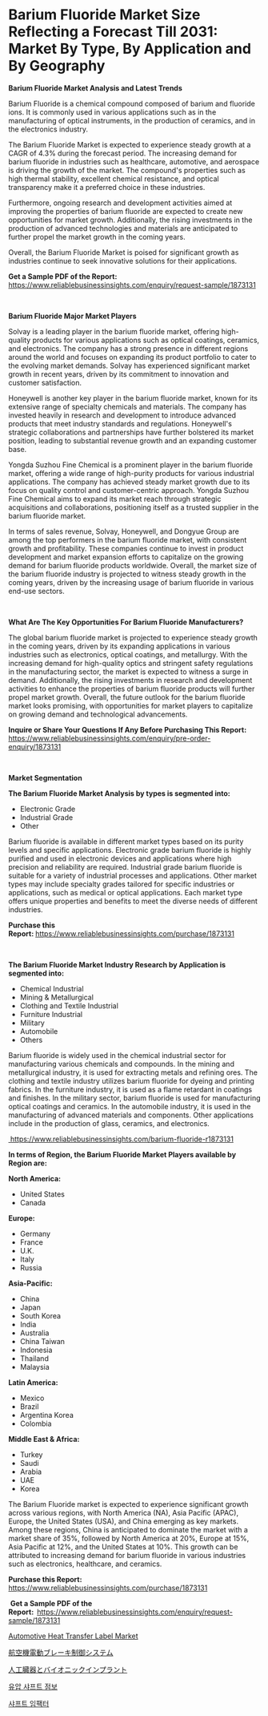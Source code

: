 <p><h1>Barium Fluoride Market Size Reflecting a Forecast Till 2031: Market By Type, By Application and By Geography</h1></p><p><strong>Barium Fluoride Market Analysis and Latest Trends</strong></p>
<p><p>Barium Fluoride is a chemical compound composed of barium and fluoride ions. It is commonly used in various applications such as in the manufacturing of optical instruments, in the production of ceramics, and in the electronics industry.</p><p>The Barium Fluoride Market is expected to experience steady growth at a CAGR of 4.3% during the forecast period. The increasing demand for barium fluoride in industries such as healthcare, automotive, and aerospace is driving the growth of the market. The compound's properties such as high thermal stability, excellent chemical resistance, and optical transparency make it a preferred choice in these industries.</p><p>Furthermore, ongoing research and development activities aimed at improving the properties of barium fluoride are expected to create new opportunities for market growth. Additionally, the rising investments in the production of advanced technologies and materials are anticipated to further propel the market growth in the coming years.</p><p>Overall, the Barium Fluoride Market is poised for significant growth as industries continue to seek innovative solutions for their applications.</p></p>
<p><strong>Get a Sample PDF of the Report:&nbsp;</strong> <a href="https://www.reliablebusinessinsights.com/enquiry/request-sample/1873131">https://www.reliablebusinessinsights.com/enquiry/request-sample/1873131</a></p>
<p>&nbsp;</p>
<p><strong>Barium Fluoride Major Market Players</strong></p>
<p><p>Solvay is a leading player in the barium fluoride market, offering high-quality products for various applications such as optical coatings, ceramics, and electronics. The company has a strong presence in different regions around the world and focuses on expanding its product portfolio to cater to the evolving market demands. Solvay has experienced significant market growth in recent years, driven by its commitment to innovation and customer satisfaction.</p><p>Honeywell is another key player in the barium fluoride market, known for its extensive range of specialty chemicals and materials. The company has invested heavily in research and development to introduce advanced products that meet industry standards and regulations. Honeywell's strategic collaborations and partnerships have further bolstered its market position, leading to substantial revenue growth and an expanding customer base.</p><p>Yongda Suzhou Fine Chemical is a prominent player in the barium fluoride market, offering a wide range of high-purity products for various industrial applications. The company has achieved steady market growth due to its focus on quality control and customer-centric approach. Yongda Suzhou Fine Chemical aims to expand its market reach through strategic acquisitions and collaborations, positioning itself as a trusted supplier in the barium fluoride market.</p><p>In terms of sales revenue, Solvay, Honeywell, and Dongyue Group are among the top performers in the barium fluoride market, with consistent growth and profitability. These companies continue to invest in product development and market expansion efforts to capitalize on the growing demand for barium fluoride products worldwide. Overall, the market size of the barium fluoride industry is projected to witness steady growth in the coming years, driven by the increasing usage of barium fluoride in various end-use sectors.</p></p>
<p>&nbsp;</p>
<p><strong>What Are The Key Opportunities For Barium Fluoride Manufacturers?</strong></p>
<p><p>The global barium fluoride market is projected to experience steady growth in the coming years, driven by its expanding applications in various industries such as electronics, optical coatings, and metallurgy. With the increasing demand for high-quality optics and stringent safety regulations in the manufacturing sector, the market is expected to witness a surge in demand. Additionally, the rising investments in research and development activities to enhance the properties of barium fluoride products will further propel market growth. Overall, the future outlook for the barium fluoride market looks promising, with opportunities for market players to capitalize on growing demand and technological advancements.</p></p>
<p><strong>Inquire or Share Your Questions If Any Before Purchasing This Report:</strong> <a href="https://www.reliablebusinessinsights.com/enquiry/pre-order-enquiry/1873131">https://www.reliablebusinessinsights.com/enquiry/pre-order-enquiry/1873131</a></p>
<p>&nbsp;</p>
<p><strong>Market Segmentation</strong></p>
<p><strong>The Barium Fluoride Market Analysis by types is segmented into:</strong></p>
<p><ul><li>Electronic Grade</li><li>Industrial Grade</li><li>Other</li></ul></p>
<p><p>Barium fluoride is available in different market types based on its purity levels and specific applications. Electronic grade barium fluoride is highly purified and used in electronic devices and applications where high precision and reliability are required. Industrial grade barium fluoride is suitable for a variety of industrial processes and applications. Other market types may include specialty grades tailored for specific industries or applications, such as medical or optical applications. Each market type offers unique properties and benefits to meet the diverse needs of different industries.</p></p>
<p><strong>Purchase this Report:&nbsp;</strong><a href="https://www.reliablebusinessinsights.com/purchase/1873131">https://www.reliablebusinessinsights.com/purchase/1873131</a></p>
<p>&nbsp;</p>
<p><strong>The Barium Fluoride Market Industry Research by Application is segmented into:</strong></p>
<p><ul><li>Chemical Industrial</li><li>Mining & Metallurgical</li><li>Clothing and Textile Industrial</li><li>Furniture Industrial</li><li>Military</li><li>Automobile</li><li>Others</li></ul></p>
<p><p>Barium fluoride is widely used in the chemical industrial sector for manufacturing various chemicals and compounds. In the mining and metallurgical industry, it is used for extracting metals and refining ores. The clothing and textile industry utilizes barium fluoride for dyeing and printing fabrics. In the furniture industry, it is used as a flame retardant in coatings and finishes. In the military sector, barium fluoride is used for manufacturing optical coatings and ceramics. In the automobile industry, it is used in the manufacturing of advanced materials and components. Other applications include in the production of glass, ceramics, and electronics.</p></p>
<p><a href="https://www.reliablebusinessinsights.com/barium-fluoride-r1873131">&nbsp;https://www.reliablebusinessinsights.com/barium-fluoride-r1873131</a></p>
<p><strong>In terms of Region, the Barium Fluoride Market Players available by Region are:</strong></p>
<p>
    <p> <strong> North America: </strong>
        <ul>
            <li>United States</li>
            <li>Canada</li>
        </ul>
        </p> 
    <p> <strong> Europe: </strong>
        <ul>
            <li>Germany</li>
            <li>France</li>
            <li>U.K.</li>
            <li>Italy</li>
            <li>Russia</li>
        </ul>
        </p> 
    <p> <strong> Asia-Pacific: </strong>
        <ul>
            <li>China</li>
            <li>Japan</li>
            <li>South Korea</li>
            <li>India</li>
            <li>Australia</li>
            <li>China Taiwan</li>
            <li>Indonesia</li>
            <li>Thailand</li>
            <li>Malaysia</li>
        </ul>
        </p> 
    <p> <strong> Latin America: </strong>
        <ul>
            <li>Mexico</li>
            <li>Brazil</li>
            <li>Argentina Korea</li>
            <li>Colombia</li>
        </ul>
        </p> 
    <p> <strong> Middle East & Africa: </strong>
        <ul>
            <li>Turkey</li>
            <li>Saudi</li>
            <li>Arabia</li>
            <li>UAE</li>
            <li>Korea</li>
        </ul>
    </p>
    </p>
<p><p>The Barium Fluoride market is expected to experience significant growth across various regions, with North America (NA), Asia Pacific (APAC), Europe, the United States (USA), and China emerging as key markets. Among these regions, China is anticipated to dominate the market with a market share of 35%, followed by North America at 20%, Europe at 15%, Asia Pacific at 12%, and the United States at 10%. This growth can be attributed to increasing demand for barium fluoride in various industries such as electronics, healthcare, and ceramics.</p></p>
<p><strong>Purchase this Report: </strong><a href="https://www.reliablebusinessinsights.com/purchase/1873131">https://www.reliablebusinessinsights.com/purchase/1873131</a></p>
<p>&nbsp;<strong>Get a Sample PDF of the Report:&nbsp;&nbsp;</strong><a href="https://www.reliablebusinessinsights.com/enquiry/request-sample/1873131">https://www.reliablebusinessinsights.com/enquiry/request-sample/1873131</a></p>
<p><strong></strong></p>
<p><p><a href="https://github.com/Krish2023na/Market-Research-Report-List-4/blob/main/automotive-heat-transfer-label-market.md">Automotive Heat Transfer Label Market</a></p><p><a href="https://github.com/leigh4852023/Market-Research-Report-List-1/blob/main/6329004129555.md">航空機電動ブレーキ制御システム</a></p><p><a href="https://github.com/alyle7648/Market-Research-Report-List-1/blob/main/4741089129554.md">人工臓器とバイオニックインプラント</a></p><p><a href="https://github.com/CliftonFisher9067/Market-Research-Report-List-2/blob/main/2996766117072.md">유압 샤프트 점보</a></p><p><a href="https://github.com/fernandotryO5lson96765/Market-Research-Report-List-2/blob/main/4288288117073.md">샤프트 임팩터</a></p></p>